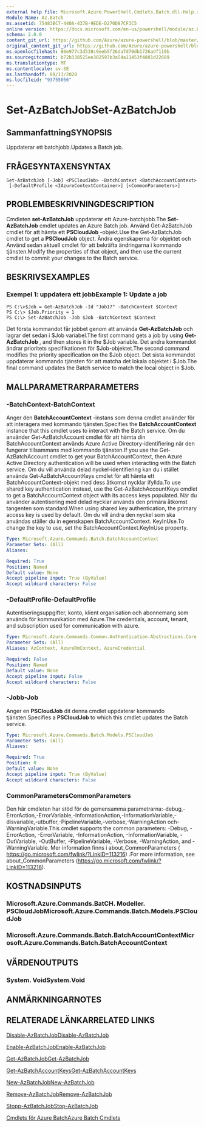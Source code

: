 ```yaml
---
external help file: Microsoft.Azure.PowerShell.Cmdlets.Batch.dll-Help.xml
Module Name: Az.Batch
ms.assetid: 75483BC7-440A-437B-9EDE-D270D87CF3C5
online version: https://docs.microsoft.com/en-us/powershell/module/az.batch/set-azbatchjob
schema: 2.0.0
content_git_url: https://github.com/Azure/azure-powershell/blob/master/src/Batch/Batch/help/Set-AzBatchJob.md
original_content_git_url: https://github.com/Azure/azure-powershell/blob/master/src/Batch/Batch/help/Set-AzBatchJob.md
ms.openlocfilehash: 86e977c3d538c9eeb5f26da7d70db1726adf119b
ms.sourcegitcommit: b72b338525ee302597b3a54a11453f4881d22689
ms.translationtype: MT
ms.contentlocale: sv-SE
ms.lasthandoff: 08/13/2020
ms.locfileid: "93755056"
---
```

# <span data-ttu-id="3ce9c-101">Set-AzBatchJob</span><span class="sxs-lookup"><span data-stu-id="3ce9c-101">Set-AzBatchJob</span></span>

## <span data-ttu-id="3ce9c-102">Sammanfattning</span><span class="sxs-lookup"><span data-stu-id="3ce9c-102">SYNOPSIS</span></span>
<span data-ttu-id="3ce9c-103">Uppdaterar ett batchjobb.</span><span class="sxs-lookup"><span data-stu-id="3ce9c-103">Updates a Batch job.</span></span>

## <span data-ttu-id="3ce9c-104">FRÅGESYNTAXEN</span><span class="sxs-lookup"><span data-stu-id="3ce9c-104">SYNTAX</span></span>

```
Set-AzBatchJob [-Job] <PSCloudJob> -BatchContext <BatchAccountContext>
 [-DefaultProfile <IAzureContextContainer>] [<CommonParameters>]
```

## <span data-ttu-id="3ce9c-105">PROBLEMBESKRIVNING</span><span class="sxs-lookup"><span data-stu-id="3ce9c-105">DESCRIPTION</span></span>
<span data-ttu-id="3ce9c-106">Cmdleten **set-AzBatchJob** uppdaterar ett Azure-batchjobb.</span><span class="sxs-lookup"><span data-stu-id="3ce9c-106">The **Set-AzBatchJob** cmdlet updates an Azure Batch job.</span></span>
<span data-ttu-id="3ce9c-107">Använd Get-AzBatchJob cmdlet för att hämta ett **PSCloudJob** -objekt.</span><span class="sxs-lookup"><span data-stu-id="3ce9c-107">Use the Get-AzBatchJob cmdlet to get a **PSCloudJob** object.</span></span>
<span data-ttu-id="3ce9c-108">Ändra egenskaperna för objektet och Använd sedan aktuell cmdlet för att bekräfta ändringarna i kommando tjänsten.</span><span class="sxs-lookup"><span data-stu-id="3ce9c-108">Modify the properties of that object, and then use the current cmdlet to commit your changes to the Batch service.</span></span>

## <span data-ttu-id="3ce9c-109">BESKRIVS</span><span class="sxs-lookup"><span data-stu-id="3ce9c-109">EXAMPLES</span></span>

### <span data-ttu-id="3ce9c-110">Exempel 1: uppdatera ett jobb</span><span class="sxs-lookup"><span data-stu-id="3ce9c-110">Example 1: Update a job</span></span>
```
PS C:\>$Job = Get-AzBatchJob -Id "Job17" -BatchContext $Context
PS C:\> $Job.Priority = 1
PS C:\> Set-AzBatchJob -Job $Job -BatchContext $Context
```

<span data-ttu-id="3ce9c-111">Det första kommandot får jobbet genom att använda **Get-AzBatchJob** och lagrar det sedan i $Job variabel.</span><span class="sxs-lookup"><span data-stu-id="3ce9c-111">The first command gets a job by using **Get-AzBatchJob** , and then stores it in the $Job variable.</span></span>
<span data-ttu-id="3ce9c-112">Det andra kommandot ändrar prioritets specifikationen för $Job-objektet.</span><span class="sxs-lookup"><span data-stu-id="3ce9c-112">The second command modifies the priority specification on the $Job object.</span></span>
<span data-ttu-id="3ce9c-113">Det sista kommandot uppdaterar kommando tjänsten för att matcha det lokala objektet i $Job.</span><span class="sxs-lookup"><span data-stu-id="3ce9c-113">The final command updates the Batch service to match the local object in $Job.</span></span>

## <span data-ttu-id="3ce9c-114">MALLPARAMETRAR</span><span class="sxs-lookup"><span data-stu-id="3ce9c-114">PARAMETERS</span></span>

### <span data-ttu-id="3ce9c-115">-BatchContext</span><span class="sxs-lookup"><span data-stu-id="3ce9c-115">-BatchContext</span></span>
<span data-ttu-id="3ce9c-116">Anger den **BatchAccountContext** -instans som denna cmdlet använder för att interagera med kommando tjänsten.</span><span class="sxs-lookup"><span data-stu-id="3ce9c-116">Specifies the **BatchAccountContext** instance that this cmdlet uses to interact with the Batch service.</span></span>
<span data-ttu-id="3ce9c-117">Om du använder Get-AzBatchAccount cmdlet för att hämta din BatchAccountContext används Azure Active Directory-identifiering när den fungerar tillsammans med kommando tjänsten.</span><span class="sxs-lookup"><span data-stu-id="3ce9c-117">If you use the Get-AzBatchAccount cmdlet to get your BatchAccountContext, then Azure Active Directory authentication will be used when interacting with the Batch service.</span></span> <span data-ttu-id="3ce9c-118">Om du vill använda delad nyckel-identifiering kan du i stället använda Get-AzBatchAccountKeys cmdlet för att hämta ett BatchAccountContext-objekt med dess åtkomst nycklar ifyllda.</span><span class="sxs-lookup"><span data-stu-id="3ce9c-118">To use shared key authentication instead, use the Get-AzBatchAccountKeys cmdlet to get a BatchAccountContext object with its access keys populated.</span></span> <span data-ttu-id="3ce9c-119">När du använder autentisering med delad nycklar används den primära åtkomst tangenten som standard.</span><span class="sxs-lookup"><span data-stu-id="3ce9c-119">When using shared key authentication, the primary access key is used by default.</span></span> <span data-ttu-id="3ce9c-120">Om du vill ändra den nyckel som ska användas ställer du in egenskapen BatchAccountContext. KeyInUse.</span><span class="sxs-lookup"><span data-stu-id="3ce9c-120">To change the key to use, set the BatchAccountContext.KeyInUse property.</span></span>

```yaml
Type: Microsoft.Azure.Commands.Batch.BatchAccountContext
Parameter Sets: (All)
Aliases:

Required: True
Position: Named
Default value: None
Accept pipeline input: True (ByValue)
Accept wildcard characters: False
```

### <span data-ttu-id="3ce9c-121">-DefaultProfile</span><span class="sxs-lookup"><span data-stu-id="3ce9c-121">-DefaultProfile</span></span>
<span data-ttu-id="3ce9c-122">Autentiseringsuppgifter, konto, klient organisation och abonnemang som används för kommunikation med Azure.</span><span class="sxs-lookup"><span data-stu-id="3ce9c-122">The credentials, account, tenant, and subscription used for communication with azure.</span></span>

```yaml
Type: Microsoft.Azure.Commands.Common.Authentication.Abstractions.Core.IAzureContextContainer
Parameter Sets: (All)
Aliases: AzContext, AzureRmContext, AzureCredential

Required: False
Position: Named
Default value: None
Accept pipeline input: False
Accept wildcard characters: False
```

### <span data-ttu-id="3ce9c-123">-Jobb</span><span class="sxs-lookup"><span data-stu-id="3ce9c-123">-Job</span></span>
<span data-ttu-id="3ce9c-124">Anger en **PSCloudJob** dit denna cmdlet uppdaterar kommando tjänsten.</span><span class="sxs-lookup"><span data-stu-id="3ce9c-124">Specifies a **PSCloudJob** to which this cmdlet updates the Batch service.</span></span>

```yaml
Type: Microsoft.Azure.Commands.Batch.Models.PSCloudJob
Parameter Sets: (All)
Aliases:

Required: True
Position: 0
Default value: None
Accept pipeline input: True (ByValue)
Accept wildcard characters: False
```

### <span data-ttu-id="3ce9c-125">CommonParameters</span><span class="sxs-lookup"><span data-stu-id="3ce9c-125">CommonParameters</span></span>
<span data-ttu-id="3ce9c-126">Den här cmdleten har stöd för de gemensamma parametrarna:-debug,-ErrorAction,-ErrorVariable,-InformationAction,-InformationVariable,-disvariable,-utbuffer,-PipelineVariable,-verbose,-WarningAction och-WarningVariable.</span><span class="sxs-lookup"><span data-stu-id="3ce9c-126">This cmdlet supports the common parameters: -Debug, -ErrorAction, -ErrorVariable, -InformationAction, -InformationVariable, -OutVariable, -OutBuffer, -PipelineVariable, -Verbose, -WarningAction, and -WarningVariable.</span></span> <span data-ttu-id="3ce9c-127">Mer information finns i about_CommonParameters ( https://go.microsoft.com/fwlink/?LinkID=113216) .</span><span class="sxs-lookup"><span data-stu-id="3ce9c-127">For more information, see about_CommonParameters (https://go.microsoft.com/fwlink/?LinkID=113216).</span></span>

## <span data-ttu-id="3ce9c-128">KOSTNADS</span><span class="sxs-lookup"><span data-stu-id="3ce9c-128">INPUTS</span></span>

### <span data-ttu-id="3ce9c-129">Microsoft.Azure.Commands.BatCH. Modeller. PSCloudJob</span><span class="sxs-lookup"><span data-stu-id="3ce9c-129">Microsoft.Azure.Commands.Batch.Models.PSCloudJob</span></span>

### <span data-ttu-id="3ce9c-130">Microsoft.Azure.Commands.Batch.BatchAccountContext</span><span class="sxs-lookup"><span data-stu-id="3ce9c-130">Microsoft.Azure.Commands.Batch.BatchAccountContext</span></span>

## <span data-ttu-id="3ce9c-131">VÄRDEN</span><span class="sxs-lookup"><span data-stu-id="3ce9c-131">OUTPUTS</span></span>

### <span data-ttu-id="3ce9c-132">System. Void</span><span class="sxs-lookup"><span data-stu-id="3ce9c-132">System.Void</span></span>

## <span data-ttu-id="3ce9c-133">ANMÄRKNINGAR</span><span class="sxs-lookup"><span data-stu-id="3ce9c-133">NOTES</span></span>

## <span data-ttu-id="3ce9c-134">RELATERADE LÄNKAR</span><span class="sxs-lookup"><span data-stu-id="3ce9c-134">RELATED LINKS</span></span>

[<span data-ttu-id="3ce9c-135">Disable-AzBatchJob</span><span class="sxs-lookup"><span data-stu-id="3ce9c-135">Disable-AzBatchJob</span></span>](./Disable-AzBatchJob.md)

[<span data-ttu-id="3ce9c-136">Enable-AzBatchJob</span><span class="sxs-lookup"><span data-stu-id="3ce9c-136">Enable-AzBatchJob</span></span>](./Enable-AzBatchJob.md)

[<span data-ttu-id="3ce9c-137">Get-AzBatchJob</span><span class="sxs-lookup"><span data-stu-id="3ce9c-137">Get-AzBatchJob</span></span>](./Get-AzBatchJob.md)

[<span data-ttu-id="3ce9c-138">Get-AzBatchAccountKeys</span><span class="sxs-lookup"><span data-stu-id="3ce9c-138">Get-AzBatchAccountKeys</span></span>](./Get-AzBatchAccountKey.md)

[<span data-ttu-id="3ce9c-139">New-AzBatchJob</span><span class="sxs-lookup"><span data-stu-id="3ce9c-139">New-AzBatchJob</span></span>](./New-AzBatchJob.md)

[<span data-ttu-id="3ce9c-140">Remove-AzBatchJob</span><span class="sxs-lookup"><span data-stu-id="3ce9c-140">Remove-AzBatchJob</span></span>](./Remove-AzBatchJob.md)

[<span data-ttu-id="3ce9c-141">Stopp-AzBatchJob</span><span class="sxs-lookup"><span data-stu-id="3ce9c-141">Stop-AzBatchJob</span></span>](./Stop-AzBatchJob.md)

[<span data-ttu-id="3ce9c-142">Cmdlets för Azure Batch</span><span class="sxs-lookup"><span data-stu-id="3ce9c-142">Azure Batch Cmdlets</span></span>](/powershell/module/az.batch)


